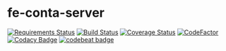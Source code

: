 # fe-conta-server

[![Requirements Status](https://requires.io/github/fernandoe/fe-conta-server/requirements.svg?branch=master)](https://requires.io/github/fernandoe/fe-conta-server/requirements/?branch=master)
[![Build Status](https://travis-ci.org/fernandoe/fe-conta-server.svg?branch=master)](https://travis-ci.org/fernandoe/fe-conta-server)
[![Coverage Status](https://coveralls.io/repos/github/fernandoe/fe-conta-server/badge.svg?branch=master)](https://coveralls.io/github/fernandoe/fe-conta-server?branch=master)
[![CodeFactor](https://www.codefactor.io/repository/github/fernandoe/fe-conta-api/badge)](https://www.codefactor.io/repository/github/fernandoe/fe-conta-api)
[![Codacy Badge](https://api.codacy.com/project/badge/Grade/8e596a29c95a449cb1303c8d251fc264)](https://www.codacy.com/app/fernandoe/fe-conta-api?utm_source=github.com&amp;utm_medium=referral&amp;utm_content=fernandoe/fe-conta-api&amp;utm_campaign=Badge_Grade)
[![codebeat badge](https://codebeat.co/badges/7d08f9ae-9f47-4802-b2bd-51fb91035869)](https://codebeat.co/projects/github-com-fernandoe-fe-conta-api-master)
